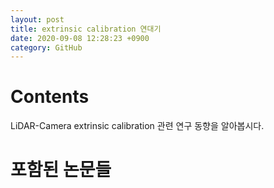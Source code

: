 ```yaml
---
layout: post
title: extrinsic calibration 연대기
date: 2020-09-08 12:28:23 +0900
category: GitHub
---
```

# Contents
LiDAR-Camera extrinsic calibration 관련 연구 동향을 알아봅시다.

# 포함된 논문들
